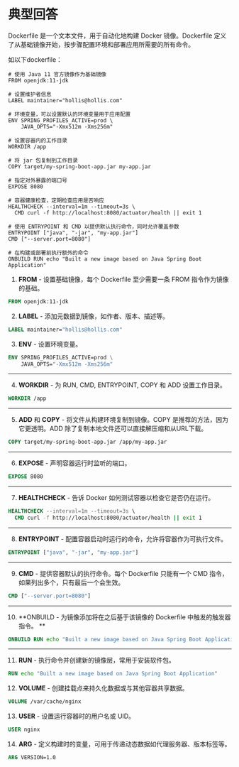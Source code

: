 # 典型回答


Dockerfile 是一个文本文件，用于自动化地构建 Docker 镜像。Dockerfile 定义了从基础镜像开始，按步骤配置环境和部署应用所需要的所有命令。



如以下dockerfile：

```plain
# 使用 Java 11 官方镜像作为基础镜像
FROM openjdk:11-jdk

# 设置维护者信息
LABEL maintainer="hollis@hollis.com"

# 环境变量，可以设置默认的环境变量用于应用配置
ENV SPRING_PROFILES_ACTIVE=prod \
    JAVA_OPTS="-Xmx512m -Xms256m"

# 设置容器内的工作目录
WORKDIR /app

# 将 jar 包复制到工作目录
COPY target/my-spring-boot-app.jar my-app.jar

# 指定对外暴露的端口号
EXPOSE 8080

# 容器健康检查，定期检查应用是否响应
HEALTHCHECK --interval=1m --timeout=3s \
  CMD curl -f http://localhost:8080/actuator/health || exit 1

# 使用 ENTRYPOINT 和 CMD 以提供默认执行命令，同时允许覆盖参数
ENTRYPOINT ["java", "-jar", "my-app.jar"]
CMD ["--server.port=8080"]

# 在构建或部署前执行额外的命令
ONBUILD RUN echo "Built a new image based on Java Spring Boot Application"

```



1.  **FROM** - 设置基础镜像，每个 Dockerfile 至少需要一条 FROM 指令作为镜像的基础。 

```dockerfile
FROM openjdk:11-jdk
```

 

2.   **LABEL** - 添加元数据到镜像，如作者、版本、描述等。 

```dockerfile
LABEL maintainer="hollis@hollis.com"
```

 

3. **ENV** - 设置环境变量。 

```dockerfile
ENV SPRING_PROFILES_ACTIVE=prod \
    JAVA_OPTS="-Xmx512m -Xms256m"
```

** **

4. **WORKDIR** - 为 RUN, CMD, ENTRYPOINT, COPY 和 ADD 设置工作目录。 

```dockerfile
WORKDIR /app
```

** **

5. **ADD** 和 **COPY** - 将文件从构建环境复制到镜像。COPY 是推荐的方法，因为它更透明。ADD 除了复制本地文件还可以直接解压缩和从URL下载。 

```dockerfile
COPY target/my-spring-boot-app.jar /app/my-app.jar
```

** **

6.  **EXPOSE** - 声明容器运行时监听的端口。 

```dockerfile
EXPOSE 8080
```

** **

7.  **HEALTHCHECK** - 告诉 Docker 如何测试容器以检查它是否仍在运行。 

```dockerfile
HEALTHCHECK --interval=1m --timeout=3s \
  CMD curl -f http://localhost:8080/actuator/health || exit 1
```

** **

8.  **ENTRYPOINT** - 配置容器启动时运行的命令，允许将容器作为可执行文件。 

```dockerfile
ENTRYPOINT ["java", "-jar", "my-app.jar"]
```

**  **

9. **CMD** - 提供容器默认的执行命令。每个 Dockerfile 只能有一个 CMD 指令，如果列出多个，只有最后一个会生效。 

```dockerfile
CMD ["--server.port=8080"]
```

** **

10. **ONBUILD - 为镜像添加将在之后基于该镜像的 Dockerfile 中触发的触发器指令。 **

```dockerfile
ONBUILD RUN echo "Built a new image based on Java Spring Boot Application"
```

** **

11. **RUN** - 执行命令并创建新的镜像层，常用于安装软件包。 

```dockerfile
RUN echo "Built a new image based on Java Spring Boot Application"
```

 

12.  **VOLUME** - 创建挂载点来持久化数据或与其他容器共享数据。 

```dockerfile
VOLUME /var/cache/nginx
```

 

13.  **USER** - 设置运行容器时的用户名或 UID。 

```dockerfile
USER nginx
```

 

14.  **ARG** - 定义构建时的变量，可用于传递动态数据如代理服务器、版本标签等。 

```dockerfile
ARG VERSION=1.0
```



